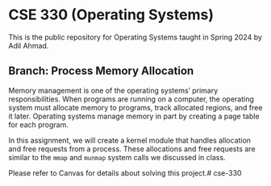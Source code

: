 # CSE 330 (Operating Systems) 

This is the public repository for Operating Systems taught in Spring 2024 by Adil Ahmad.

## Branch: Process Memory Allocation

Memory management is one of the operating systems’ primary responsibilities. When programs are running on a computer, the operating system must allocate memory to programs, track allocated regions, and free it later.  Operating systems manage memory in part by creating a page table for each program. 

In this assignment, we will create a kernel module that handles allocation and free requests from a process. These allocations and free requests are similar to the `mmap` and `munmap` system calls we discussed in class. 

Please refer to Canvas for details about solving this project.# cse-330
